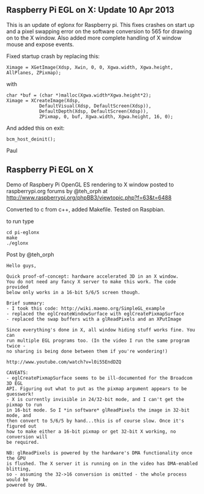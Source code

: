 Raspberry Pi EGL on X: Update 10 Apr 2013
----------------------------------------

This is an update of eglonx for Raspberry pi. This fixes crashes on start up and
a pixel swapping error on the software conversion to 565 for drawing on to the X 
window. Also added more complete handling of X window mouse and expose events.

Fixed startup crash by replacing this:

	Ximage = XGetImage(Xdsp, Xwin, 0, 0, Xgwa.width, Xgwa.height, AllPlanes, ZPixmap);

with

	char *buf = (char *)malloc(Xgwa.width*Xgwa.height*2);
	Ximage = XCreateImage(Xdsp,
                DefaultVisual(Xdsp, DefaultScreen(Xdsp)),
                DefaultDepth(Xdsp, DefaultScreen(Xdsp)),
                ZPixmap, 0, buf, Xgwa.width, Xgwa.height, 16, 0);

And added this on exit:

	bcm_host_deinit();


Paul



Raspberry Pi EGL on X
---------------------

Demo of Raspbery Pi OpenGL ES rendering to X window posted to raspberrypi.org
forums by @teh_orph at http://www.raspberrypi.org/phpBB3/viewtopic.php?f=63&t=6488

Converted to c from c++, added Makefile. Tested on Raspbian.

to run type

	cd pi-eglonx
	make
	./eglonx

Post by @teh_orph

	Hello guys,

	Quick proof-of-concept: hardware accelerated 3D in an X window. 
	You do not need any fancy X server to make this work. The code provided 
	below only works in a 16-bit 5/6/5 screen though.

	Brief summary:
	- I took this code: http://wiki.maemo.org/SimpleGL_example
	- replaced the eglCreateWindowSurface with eglCreatePixmapSurface
	- replaced the swap buffers with a glReadPixels and an XPutImage

	Since everything's done in X, all window hiding stuff works fine. You can 
	run multiple EGL programs too. (In the video I run the same program twice - 
	no sharing is being done between them if you're wondering!)

	http://www.youtube.com/watch?v=l0i55EndDZQ

	CAVEATS:
	- eglCreatePixmapSurface seems to be ill-documented for the Broadcom 3D EGL 
	API. Figuring out what to put as the pixmap argument appears to be guesswork!
	- X is currently invisible in 24/32-bit mode, and I can't get the pixmap to run 
	in 16-bit mode. So I *in software* glReadPixels the image in 32-bit mode, and 
	then convert to 5/6/5 by hand...this is of course slow. Once it's figured out 
	how to make either a 16-bit pixmap or get 32-bit X working, no conversion will 
	be required.

	NB: glReadPixels is powered by the hardware's DMA functionality once the GPU 
	is flushed. The X server it is running on in the video has DMA-enabled blitting, 
	so - assuming the 32->16 conversion is omitted - the whole process would be 
	powered by DMA.


